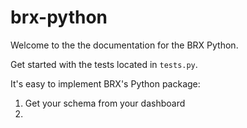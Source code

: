 # brx-python

Welcome to the the documentation for the BRX Python.

Get started with the tests located in ```tests.py```. 

It's easy to implement BRX's Python package:
1. Get your schema from your dashboard
2. 